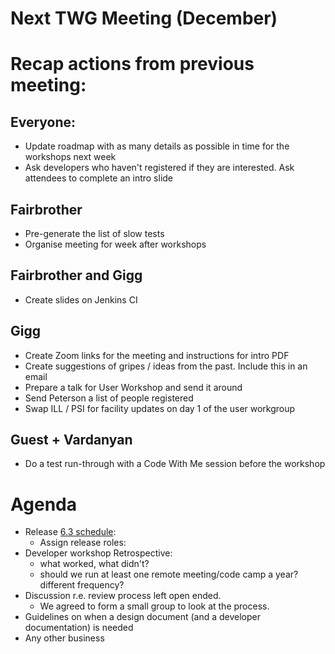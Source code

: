 # Next TWG Meeting (December)

# Recap actions from previous meeting:

## Everyone:
- Update roadmap with as many details as possible in time for the workshops next week
- Ask developers who haven't registered if they are interested. Ask attendees to complete an intro slide

## Fairbrother
- Pre-generate the list of slow tests
- Organise meeting for week after workshops

## Fairbrother and Gigg
- Create slides on Jenkins CI

## Gigg
- Create Zoom links for the meeting and instructions for intro PDF
- Create suggestions of gripes / ideas from the past. Include this in an email
- Prepare a talk for User Workshop and send it around
- Send Peterson a list of people registered
- Swap ILL / PSI for facility updates on day 1 of the user workgroup

## Guest + Vardanyan
- Do a test run-through with a Code With Me session before the workshop

# Agenda
- Release [6.3 schedule](https://github.com/mantidproject/mantid/milestone/99):
  - Assign release roles: 
- Developer workshop Retrospective:
  - what worked, what didn't?
  - should we run at least one remote meeting/code camp a year? different frequency?
- Discussion r.e. review process left open ended.
  - We agreed to form a small group to look at the process.
- Guidelines on when a design document (and a developer documentation) is needed
- Any other business
